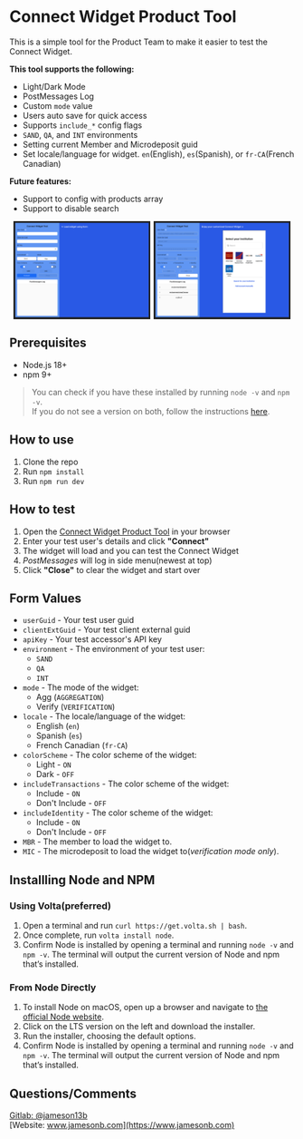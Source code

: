 # Connect Widget Product Tool

This is a simple tool for the Product Team to make it easier to test the Connect Widget.

**This tool supports the following:**

- Light/Dark Mode
- PostMessages Log
- Custom `mode` value
- Users auto save for quick access
- Supports `include_*` config flags
- `SAND`, `QA`, and `INT` environments
- Setting current Member and Microdeposit guid
- Set locale/language for widget. `en`(English), `es`(Spanish), or `fr-CA`(French Canadian)

**Future features:**

- Support to config with products array
- Support to disable search

<div style="display: flex; flex-direction: row; justify-content: space-evenly;">
<img src="./public/screenshot-1.png" width="48%" style="max-width: 390px;" />
<img src="./public/screenshot-2.png" width="48%" style="max-width: 390px;" />
</div>

## Prerequisites

- Node.js 18+
- npm 9+

> You can check if you have these installed by running `node -v` and `npm -v`.  
> If you do not see a version on both, follow the instructions [here](#installing-node-and-npm).

## How to use

1. Clone the repo
2. Run `npm install`
3. Run `npm run dev`

## How to test

1. Open the [Connect Widget Product Tool](http://localhost:5173/) in your browser
2. Enter your test user's details and click **"Connect"**
3. The widget will load and you can test the Connect Widget
4. _PostMessages_ will log in side menu(newest at top)
5. Click **"Close"** to clear the widget and start over

## Form Values

- `userGuid` - Your test user guid
- `clientExtGuid` - Your test client external guid
- `apiKey` - Your test accessor's API key
- `environment` - The environment of your test user:
  - `SAND`
  - `QA`
  - `INT`
- `mode` - The mode of the widget:
  - Agg (`AGGREGATION`)
  - Verify (`VERIFICATION`)
- `locale` - The locale/language of the widget:
  - English (`en`)
  - Spanish (`es`)
  - French Canadian (`fr-CA`)
- `colorScheme` - The color scheme of the widget:
  - Light - `ON`
  - Dark - `OFF`
- `includeTransactions` - The color scheme of the widget:
  - Include - `ON`
  - Don't Include - `OFF`
- `includeIdentity` - The color scheme of the widget:
  - Include - `ON`
  - Don't Include - `OFF`
- `MBR` - The member to load the widget to.
- `MIC` - The microdeposit to load the widget to(*verification mode only*).

## Installling Node and NPM

### Using Volta(preferred)

1. Open a terminal and run `curl https://get.volta.sh | bash`.
1. Once complete, run `volta install node`.
1. Confirm Node is installed by opening a terminal and running `node -v` and `npm -v`. The terminal will output the current version of Node and npm that’s installed.

### From Node Directly

1. To install Node on macOS, open up a browser and navigate to [the official Node website](https://nodejs.org/?ref=ghost.org).
1. Click on the LTS version on the left and download the installer.
1. Run the installer, choosing the default options.
1. Confirm Node is installed by opening a terminal and running `node -v` and `npm -v`. The terminal will output the current version of Node and npm that’s installed.

## Questions/Comments

[Gitlab: @jameson13b](https://github.com/jameson13b)  
[Website: www.jamesonb.com](https://www.jamesonb.com)
